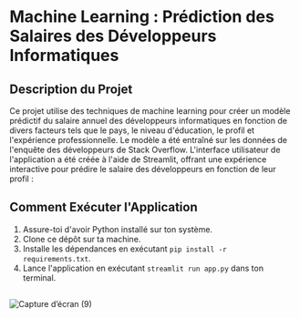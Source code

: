 # Machine Learning : Prédiction des Salaires des Développeurs Informatiques


## Description du Projet

Ce projet utilise des techniques de machine learning pour créer un modèle prédictif du salaire annuel des développeurs informatiques en fonction de divers facteurs tels que le pays, le niveau d'éducation, le profil et l'expérience professionnelle. Le modèle a été entraîné sur les données de l'enquête des développeurs de Stack Overflow. L'interface utilisateur de l'application a été créée à l'aide de Streamlit, offrant une expérience interactive pour prédire le salaire des développeurs en fonction de leur profil :


## Comment Exécuter l'Application

1. Assure-toi d'avoir Python installé sur ton système.
2. Clone ce dépôt sur ta machine.
3. Installe les dépendances en exécutant `pip install -r requirements.txt`.
4. Lance l'application en exécutant `streamlit run app.py` dans ton terminal.


## 

![Capture d’écran (9)](https://github.com/assielking/dev_app/assets/145512245/f05e69ef-d0b8-4c8d-8477-64b1fa0bf446)
